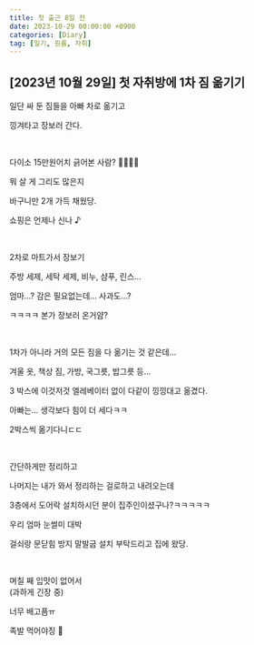```yaml
---
title: 첫 출근 8일 전
date: 2023-10-29 00:00:00 +0900
categories: [Diary]
tag: [일기, 원룸, 자취]
---
```


## [2023년 10월 29일] 첫 자취방에 1차 짐 옮기기

일단 싸 둔 짐들을 아빠 차로 옮기고

낑겨타고 장보러 간다.

<br />

다이소 15만원어치 긁어본 사람? 🙋‍♀️🙋‍♂️

뭐 살 게 그리도 많은지

바구니만 2개 가득 채웠당.

쇼핑은 언제나 신나 ♪

<br />

2차로 마트가서 장보기

주방 세제, 세탁 세제, 비누, 샴푸, 린스...

엄마...? 감은 필요없는데... 사과도...?

ㅋㅋㅋㅋ 본가 장보러 온거얌?

<br />

1차가 아니라 거의 모든 짐을 다 옮기는 것 같은데...

겨울 옷, 책상 짐, 가방, 국그릇, 밥그릇 등...

3 박스에 이것저것 엘레베이터 없이 다같이 낑낑대고 옮겼다.

아빠는... 생각보다 힘이 더 세다ㅋㅋ

2박스씩 옮기다니ㄷㄷ

<br />

간단하게만 정리하고

나머지는 내가 와서 정리하는 걸로하고 내려오는데

3층에서 도어락 설치하시던 분이 집주인이셨구나?ㅋㅋㅋㅋㅋ

우리 엄마 눈썰미 대박

걸쇠랑 문닫힘 방지 말발굽 설치 부탁드리고 집에 왔당.

<br />

며칠 째 입맛이 없어서<br />
(과하게 긴장 중)

너무 배고픔ㅠ

족발 먹어야징 🍖
